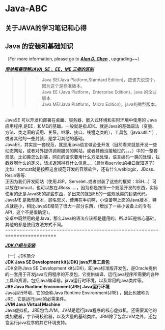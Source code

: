 # Java-ABC
## 关于JAVA的学习笔记和心得 

## Java 的安装和基础知识

（For more information, please go to
***[Alan D. Chen](https://github.com/Alan-D-Chen/Java-ABC)*** ,
upgrading~~）<br>

_**[简单粗暴理解JAVA_SE 、EE、ME 三者的区别](https://blog.csdn.net/ns__l/article/details/78299781)**_
<br>
> >>Java SE(Java Platform,Standard
> >>Edition)，应该先说这个，因为这个是标准版本。<br> Java EE (Java
> >>Platform，Enterprise Edition)，java 的企业版本.<br> Java ME(Java
> >>Platform，Micro Edition)，java的微型版本。<br>
<br>
JavaSE 可以开发和部署在桌面、服务器、嵌入式环境和实时环境中使用的 Java 应用程序,是EE，和ME的基础。一般就是指JDK。就是Java的基础语法（变量、方法、类之间的调用、关系，继承、接口、线程之类的），工具包（java.util.* ）,或者其他的一些封装，是学习其他的基础。<br>
JavaEE，其实是一套规范，就是用java语言做企业开发（目前看来就是开发一些动态网站，或者对外提供调用服务的网站，或者其他没接触过的。。。）中的一整套规范，比如类怎么封装，网页的请求要用什么方法处理，语言编码一类的处理，拦截器啊什么的定义，请求返回得有什么信息....（具体看servlet的接口就知道了）
比如：tomcat就是按照这套规范开发的容器软件，还有什么weblogic，JBoss、Resin等等.<br>
正因为我们开发网站（使用JSP，Servelet..或者封装了这些的框架：SSH...）可以放在tomcat，也可以放在JBoss.....，因为都是按照一个规范开发的东西，实际使用的还是JavaSE的那些东西，多出来的就是EE的一些规范类的封装代码。
JavaME 是微型版本，顾名思义，使用在手机啊，小设备啊上面的Java版本，特点就是小，相比JavaSE精简了很大一部分东西，（增加了一些小设备上的专有API，这个不是很确定）。<br>
安卓中既然用的是Java，那么Java的语法应该都是适用的。所以SE是核心基础。其他的都是使用方法方式不同。<br>
========================================================================  
<br>

_**[JDK介绍与安装](https://blog.csdn.net/shuaigexiaobo/article/details/85280084)**_

（一）JDK简介 <br>
**JDK Java SE Development kit(JDK) java开发工具包**
<br>
JDK全称Java SE Development kit(JDK)，即java标准版开发包，是Oracle提供的一套用于开发java应用程序的开发包，它提供编译，运行java程序所需要的各种工具和资源，包括java编译器，java运行时环境，以及常用的java类库等。
<br>
**JRE   Java Runtime Environment(JRE) Java运行环境**
<br>
Java运行环境，它的全称Java Runtime Environment(JRE) ，因此也被称为JRE，它是运行java的必需条件。
<br>
**JVM  Java Virtual Machine**
<br>
Java虚拟机，JRE包含JVM。JVM是运行java程序的核心虚拟机，还需要其他的类加载器，字节码校验器，以及大量的基础类库。JRM除了包含JVM之外，还包含运行java程序的其它环境支持。
